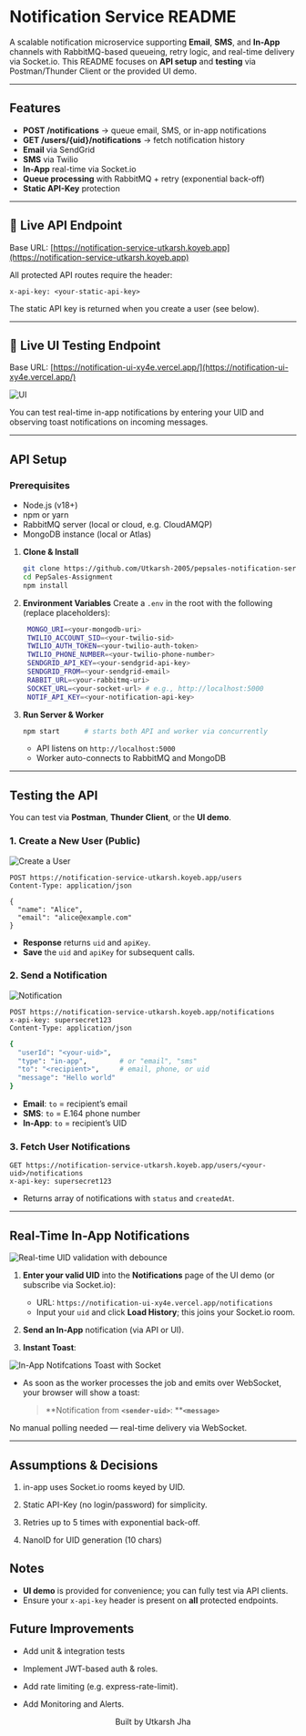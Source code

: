 ﻿# Notification Service README

A scalable notification microservice supporting **Email**, **SMS**, and **In-App** channels with RabbitMQ-based queueing, retry logic, and real-time delivery via Socket.io. This README focuses on **API setup** and **testing** via Postman/Thunder Client or the provided UI demo.

---

## Features

- **POST /notifications** → queue email, SMS, or in-app notifications  
- **GET /users/{uid}/notifications** → fetch notification history  
- **Email** via SendGrid  
- **SMS** via Twilio  
- **In-App** real-time via Socket.io  
- **Queue processing** with RabbitMQ + retry (exponential back-off)  
- **Static API-Key** protection   

---

## 📌 Live API Endpoint

Base URL: [https://notification-service-utkarsh.koyeb.app](https://notification-service-utkarsh.koyeb.app)

All protected API routes require the header:

```http
x-api-key: <your-static-api-key>
```

The static API key is returned when you create a user (see below).

---

## 📌 Live UI Testing Endpoint

Base URL: [https://notification-ui-xy4e.vercel.app/](https://notification-ui-xy4e.vercel.app/)

![UI](public/ui.png)

You can test real-time in-app notifications by entering your UID and observing toast notifications on incoming messages.

---

## API Setup

### Prerequisites

- Node.js (v18+)  
- npm or yarn  
- RabbitMQ server (local or cloud, e.g. CloudAMQP)  
- MongoDB instance (local or Atlas)  

1. **Clone & Install**

   ```bash
   git clone https://github.com/Utkarsh-2005/pepsales-notification-service.git
   cd PepSales-Assignment
   npm install
   ```

2. **Environment Variables**
   Create a `.env` in the root with the following (replace placeholders):

   ```bash
    MONGO_URI=<your-mongodb-uri>
    TWILIO_ACCOUNT_SID=<your-twilio-sid>
    TWILIO_AUTH_TOKEN=<your-twilio-auth-token>
    TWILIO_PHONE_NUMBER=<your-twilio-phone-number>
    SENDGRID_API_KEY=<your-sendgrid-api-key>
    SENDGRID_FROM=<your-sendgrid-email>
    RABBIT_URL=<your-rabbitmq-uri>
    SOCKET_URL=<your-socket-url> # e.g., http://localhost:5000
    NOTIF_API_KEY=<your-notification-api-key>


   ```

3. **Run Server & Worker**

   ```bash
   npm start      # starts both API and worker via concurrently
   ```

   * API listens on `http://localhost:5000`
   * Worker auto-connects to RabbitMQ and MongoDB

---

## Testing the API

You can test via **Postman**, **Thunder Client**, or the **UI demo**.

### 1. Create a New User (Public)

![Create a User](public/create-user.png)

```http
POST https://notification-service-utkarsh.koyeb.app/users
Content-Type: application/json

{
  "name": "Alice",
  "email": "alice@example.com"
}
```

* **Response** returns `uid` and `apiKey`.
* **Save** the `uid` and `apiKey` for subsequent calls.


### 2. Send a Notification

![Notification](public/create-user.png)

```http
POST https://notification-service-utkarsh.koyeb.app/notifications
x-api-key: supersecret123
Content-Type: application/json
```
```bash
{
  "userId": "<your-uid>",
  "type": "in-app",        # or "email", "sms"
  "to": "<recipient>",     # email, phone, or uid
  "message": "Hello world"
}
```

* **Email**: `to` = recipient’s email
* **SMS**: `to` = E.164 phone number
* **In-App**: `to` = recipient’s UID

### 3. Fetch User Notifications

```http
GET https://notification-service-utkarsh.koyeb.app/users/<your-uid>/notifications
x-api-key: supersecret123
```

* Returns array of notifications with `status` and `createdAt`.

---

## Real-Time In-App Notifications

![Real-time UID validation with debounce](public/validate-uid.png)

1. **Enter your valid UID** into the **Notifications** page of the UI demo (or subscribe via Socket.io):

   * URL: `https://notification-ui-xy4e.vercel.app/notifications`
   * Input your `uid` and click **Load History**; this joins your Socket.io room.

2. **Send an In-App** notification (via API or UI).

3. **Instant Toast**:

![In-App Notifcations Toast with Socket](public/in-app.png)

   * As soon as the worker processes the job and emits over WebSocket, your browser will show a toast:

     > \*\*Notification from ****`<sender-uid>`****: \*\***`<message>`**

No manual polling needed — real-time delivery via WebSocket.

---
## Assumptions & Decisions
1. in-app uses Socket.io rooms keyed by UID.

2. Static API-Key (no login/password) for simplicity.

3. Retries up to 5 times with exponential back-off.

4. NanoID for UID generation (10 chars)

## Notes

* **UI demo** is provided for convenience; you can fully test via API clients.
* Ensure your `x-api-key` header is present on **all** protected endpoints.

## Future Improvements

* Add unit & integration tests

* Implement JWT-based auth & roles.

* Add rate limiting (e.g. express-rate-limit).

* Add Monitoring and Alerts.

<p align="center"> Built by Utkarsh Jha </p> 


